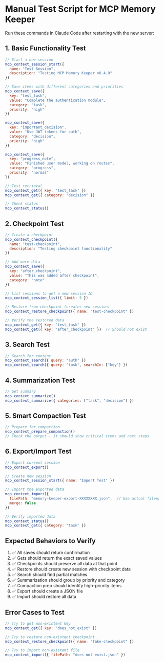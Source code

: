 # Manual Test Script for MCP Memory Keeper

Run these commands in Claude Code after restarting with the new server:

## 1. Basic Functionality Test

```javascript
// Start a new session
mcp_context_session_start({ 
  name: "Test Session", 
  description: "Testing MCP Memory Keeper v0.4.0" 
})

// Save items with different categories and priorities
mcp_context_save({ 
  key: "test_task", 
  value: "Complete the authentication module", 
  category: "task", 
  priority: "high" 
})

mcp_context_save({ 
  key: "important_decision", 
  value: "Use JWT tokens for auth", 
  category: "decision", 
  priority: "high" 
})

mcp_context_save({ 
  key: "progress_note", 
  value: "Finished user model, working on routes", 
  category: "progress", 
  priority: "normal" 
})

// Test retrieval
mcp_context_get({ key: "test_task" })
mcp_context_get({ category: "decision" })

// Check status
mcp_context_status()
```

## 2. Checkpoint Test

```javascript
// Create a checkpoint
mcp_context_checkpoint({ 
  name: "test-checkpoint", 
  description: "Testing checkpoint functionality" 
})

// Add more data
mcp_context_save({ 
  key: "after_checkpoint", 
  value: "This was added after checkpoint", 
  category: "note" 
})

// List sessions to get a new session ID
mcp_context_session_list({ limit: 5 })

// Restore from checkpoint (creates new session)
mcp_context_restore_checkpoint({ name: "test-checkpoint" })

// Verify the restored data
mcp_context_get({ key: "test_task" })
mcp_context_get({ key: "after_checkpoint" })  // Should not exist
```

## 3. Search Test

```javascript
// Search for content
mcp_context_search({ query: "auth" })
mcp_context_search({ query: "task", searchIn: ["key"] })
```

## 4. Summarization Test

```javascript
// Get summary
mcp_context_summarize()
mcp_context_summarize({ categories: ["task", "decision"] })
```

## 5. Smart Compaction Test

```javascript
// Prepare for compaction
mcp_context_prepare_compaction()
// Check the output - it should show critical items and next steps
```

## 6. Export/Import Test

```javascript
// Export current session
mcp_context_export()

// Create new session
mcp_context_session_start({ name: "Import Test" })

// Import the exported data
mcp_context_import({ 
  filePath: "memory-keeper-export-XXXXXXXX.json",  // Use actual filename
  merge: false 
})

// Verify imported data
mcp_context_status()
mcp_context_get({ category: "task" })
```

## Expected Behaviors to Verify

1. ✅ All saves should return confirmation
2. ✅ Gets should return the exact saved values
3. ✅ Checkpoints should preserve all data at that point
4. ✅ Restore should create new session with checkpoint data
5. ✅ Search should find partial matches
6. ✅ Summarization should group by priority and category
7. ✅ Compaction prep should identify high-priority items
8. ✅ Export should create a JSON file
9. ✅ Import should restore all data

## Error Cases to Test

```javascript
// Try to get non-existent key
mcp_context_get({ key: "does_not_exist" })

// Try to restore non-existent checkpoint  
mcp_context_restore_checkpoint({ name: "fake-checkpoint" })

// Try to import non-existent file
mcp_context_import({ filePath: "does-not-exist.json" })
```